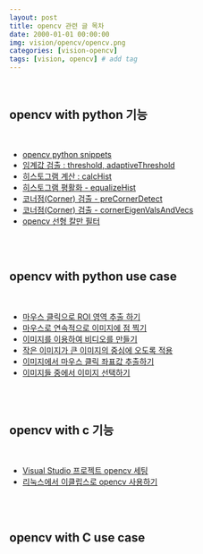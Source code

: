 ```yaml
---
layout: post
title: opencv 관련 글 목차   
date: 2000-01-01 00:00:00
img: vision/opencv/opencv.png
categories: [vision-opencv] 
tags: [vision, opencv] # add tag
---
```


<br>

## **opencv with python 기능**

<br>

- [opencv python snippets](https://gaussian37.github.io/vision-opencv_python_snippets/)
- [임계값 검출 : threshold, adaptiveThreshold](https://gaussian37.github.io/vision-opencv-threshold/)
- [히스토그램 계산 : calcHist](https://gaussian37.github.io/vision-opencv-histogram/)
- [히스토그램 평활화 - equalizeHist](https://gaussian37.github.io/vision-opencv-equalizeHist/)
- [코너점(Corner) 검출 - preCornerDetect](https://gaussian37.github.io/vision-opencv-corner-detection/)
- [코너점(Corner) 검출 - cornerEigenValsAndVecs](https://gaussian37.github.io/vision-opencv-cornerEigenValsAndVecs/)
- [opencv 선형 칼만 필터](https://gaussian37.github.io/vision-opencv-lkf/)

<br><br>

## **opencv with python use case**

<br>

- [마우스 클릭으로 ROI 영역 추출 하기](https://gaussian37.github.io/vision-opencv-roi-extraction/)
- [마우스로 연속적으로 이미지에 점 찍기](https://gaussian37.github.io/vision-opencv-python-draw_connected_circle/)
- [이미지를 이용하여 비디오를 만들기](https://gaussian37.github.io/vision-opencv-make_video_with_images/)
- [작은 이미지가 큰 이미지의 중심에 오도록 적용](https://gaussian37.github.io/vision-opencv-centering_image/)
- [이미지에서 마우스 클릭 좌표값 추출하기](https://gaussian37.github.io/vision-opencv-coordinate_extraction/)
- [이미지들 중에서 이미지 선택하기](https://gaussian37.github.io/vision-opencv-images_selection/)


<br><br>

## **opencv with c 기능**

<br>

- [Visual Studio 프로젝트 opencv 세팅](https://gaussian37.github.io/vision-opencv-visual_studio_setting/)
- [리눅스에서 이클립스로 opencv 사용하기](https://gaussian37.github.io/vision-opencv-linux_eclipse_c_opencv/)

<br><br>

## **opencv with C use case**

<br>

